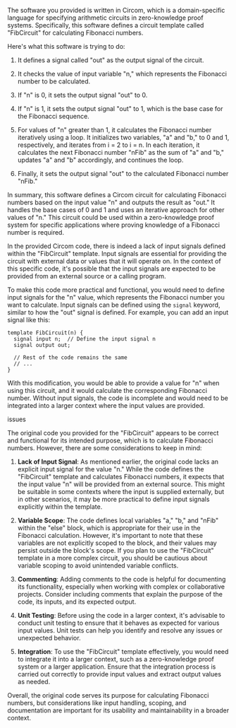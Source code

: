 The software you provided is written in Circom, which is a domain-specific language for specifying arithmetic circuits in zero-knowledge proof systems. Specifically, this software defines a circuit template called "FibCircuit" for calculating Fibonacci numbers.

Here's what this software is trying to do:

1. It defines a signal called "out" as the output signal of the circuit.

2. It checks the value of input variable "n," which represents the Fibonacci number to be calculated.

3. If "n" is 0, it sets the output signal "out" to 0.

4. If "n" is 1, it sets the output signal "out" to 1, which is the base case for the Fibonacci sequence.

5. For values of "n" greater than 1, it calculates the Fibonacci number iteratively using a loop. It initializes two variables, "a" and "b," to 0 and 1, respectively, and iterates from i = 2 to i = n. In each iteration, it calculates the next Fibonacci number "nFib" as the sum of "a" and "b," updates "a" and "b" accordingly, and continues the loop.

6. Finally, it sets the output signal "out" to the calculated Fibonacci number "nFib."

In summary, this software defines a Circom circuit for calculating Fibonacci numbers based on the input value "n" and outputs the result as "out." It handles the base cases of 0 and 1 and uses an iterative approach for other values of "n." This circuit could be used within a zero-knowledge proof system for specific applications where proving knowledge of a Fibonacci number is required.


In the provided Circom code, there is indeed a lack of input signals defined within the "FibCircuit" template. Input signals are essential for providing the circuit with external data or values that it will operate on. In the context of this specific code, it's possible that the input signals are expected to be provided from an external source or a calling program.

To make this code more practical and functional, you would need to define input signals for the "n" value, which represents the Fibonacci number you want to calculate. Input signals can be defined using the `signal` keyword, similar to how the "out" signal is defined. For example, you can add an input signal like this:

```circom
template FibCircuit(n) {
  signal input n;  // Define the input signal n
  signal output out;

  // Rest of the code remains the same
  // ...
}
```

With this modification, you would be able to provide a value for "n" when using this circuit, and it would calculate the corresponding Fibonacci number. Without input signals, the code is incomplete and would need to be integrated into a larger context where the input values are provided.





issues






The original code you provided for the "FibCircuit" appears to be correct and functional for its intended purpose, which is to calculate Fibonacci numbers. However, there are some considerations to keep in mind:

1. **Lack of Input Signal**: As mentioned earlier, the original code lacks an explicit input signal for the value "n." While the code defines the "FibCircuit" template and calculates Fibonacci numbers, it expects that the input value "n" will be provided from an external source. This might be suitable in some contexts where the input is supplied externally, but in other scenarios, it may be more practical to define input signals explicitly within the template.

2. **Variable Scope**: The code defines local variables "a," "b," and "nFib" within the "else" block, which is appropriate for their use in the Fibonacci calculation. However, it's important to note that these variables are not explicitly scoped to the block, and their values may persist outside the block's scope. If you plan to use the "FibCircuit" template in a more complex circuit, you should be cautious about variable scoping to avoid unintended variable conflicts.

3. **Commenting**: Adding comments to the code is helpful for documenting its functionality, especially when working with complex or collaborative projects. Consider including comments that explain the purpose of the code, its inputs, and its expected output.

4. **Unit Testing**: Before using the code in a larger context, it's advisable to conduct unit testing to ensure that it behaves as expected for various input values. Unit tests can help you identify and resolve any issues or unexpected behavior.

5. **Integration**: To use the "FibCircuit" template effectively, you would need to integrate it into a larger context, such as a zero-knowledge proof system or a larger application. Ensure that the integration process is carried out correctly to provide input values and extract output values as needed.

Overall, the original code serves its purpose for calculating Fibonacci numbers, but considerations like input handling, scoping, and documentation are important for its usability and maintainability in a broader context.





